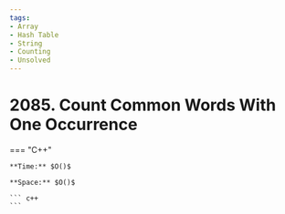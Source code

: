 ```yaml
---
tags:
- Array
- Hash Table
- String
- Counting
- Unsolved
---
```



# 2085. Count Common Words With One Occurrence

=== "C++"

    **Time:** $O()$

    **Space:** $O()$

    ``` c++
    ```